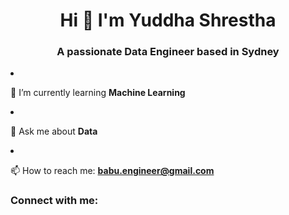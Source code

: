 <h1 align = "center"> Hi 👋 I'm Yuddha Shrestha </h1>
<h3 align="center">A passionate Data Engineer based in Sydney</h3>
<p 🔭 I’m currently working on a **new project**

- 🌱 I’m currently learning **Machine Learning**

- 💬 Ask me about **Data**

- 📫 How to reach me: **babu.engineer@gmail.com**

<h3 align="left">Connect with me:</h3> 
</p>
